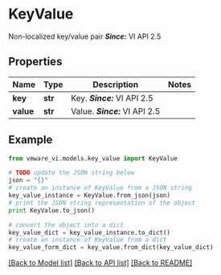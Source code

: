 # KeyValue

Non-localized key/value pair  ***Since:*** VI API 2.5 

## Properties
Name | Type | Description | Notes
------------ | ------------- | ------------- | -------------
**key** | **str** | Key.  ***Since:*** VI API 2.5  | 
**value** | **str** | Value.  ***Since:*** VI API 2.5  | 

## Example

```python
from vmware_vi.models.key_value import KeyValue

# TODO update the JSON string below
json = "{}"
# create an instance of KeyValue from a JSON string
key_value_instance = KeyValue.from_json(json)
# print the JSON string representation of the object
print KeyValue.to_json()

# convert the object into a dict
key_value_dict = key_value_instance.to_dict()
# create an instance of KeyValue from a dict
key_value_form_dict = key_value.from_dict(key_value_dict)
```
[[Back to Model list]](../README.md#documentation-for-models) [[Back to API list]](../README.md#documentation-for-api-endpoints) [[Back to README]](../README.md)


